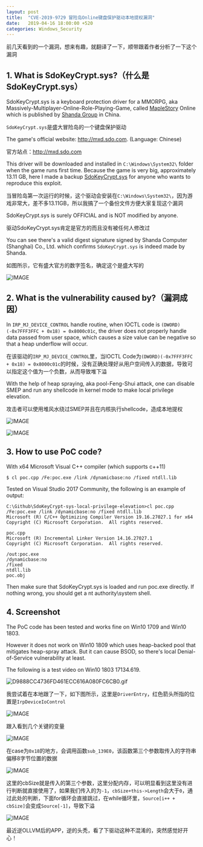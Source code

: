 ```yaml
---
layout: post
title:  "CVE-2019-9729 冒险岛Online键盘保护驱动本地提权漏洞"
date:   2019-04-16 18:00:00 +520
categories: Windows_Security
---
```


前几天看到的一个漏洞，想来有趣，就翻译了一下，顺带跟着作者分析了一下这个漏洞

## 1. What is SdoKeyCrypt.sys?（什么是SdoKeyCrypt.sys）

SdoKeyCrypt.sys is a keyboard protection driver for a MMORPG, aka Massively-Multiplayer-Online-Role-Playing-Game, called [MapleStory](https://en.wikipedia.org/wiki/MapleStory) Online which is published by [Shanda Group](https://en.wikipedia.org/wiki/Shanda) in China.

`SdoKeyCrypt.sys`是盛大冒险岛的一个键盘保护驱动

The game's official website: http://mxd.sdo.com. (Language: Chinese)

官方站点：http://mxd.sdo.com

This driver will be downloaded and installed in `C:\Windows\System32\` folder when the game runs first time. Because the game is very big, approximately 13.11 GB, here I made a backup [SdoKeyCrypt.sys](https://github.com/DoubleLabyrinth/SdoKeyCrypt-sys-local-privilege-elevation/blob/master/SdoKeyCrypt.sys) for anyone who wants to reproduce this exploit.

当冒险岛第一次运行的时候，这个驱动会安装在`C:\Windows\System32\`，因为游戏非常大，差不多13.11GB，所以我搞了一个备份文件方便大家复现这个漏洞

SdoKeyCrypt.sys is surely OFFICIAL and is NOT modified by anyone.

驱动SdoKeyCrypt.sys肯定是官方的而且没有被任何人修改过

You can see there's a valid digest signature signed by Shanda Computer (Shanghai) Co., Ltd. which confirms `SdoKeyCrypt.sys` is indeed made by Shanda.

如图所示，它有盛大官方的数字签名，确定这个是盛大写的

![IMAGE](/assets/resources/7BD2FFA89788011C0EAC47B87F8871EE.jpg)

## 2. What is the vulnerability caused by?（漏洞成因）

In `IRP_MJ_DEVICE_CONTROL` handle routine, when IOCTL code is `(DWORD)(-0x7FFF3FFC + 0x18) = 0x8000c01c`, the driver does not properly handle data passed from user space, which causes a size value can be negative so that a heap underflow will occur.

在该驱动的`IRP_MJ_DEVICE_CONTROL`里，当IOCTL Code为`(DWORD)(-0x7FFF3FFC + 0x18) = 0x8000c01c`的时候，没有正确处理好从用户空间传入的数据，导致可以指定这个值为一个负数，从而导致堆下溢

With the help of heap spraying, aka pool-Feng-Shui attack, one can disable SMEP and run any shellcode in kernel mode to make local privilege elevation.

攻击者可以使用堆风水绕过SMEP并且在内核执行shellcode，造成本地提权

![IMAGE](/assets/resources/CA0E3139511923B89778C7D5C147E07C.jpg)

![IMAGE](/assets/resources/B242ECBABB06849AEF87EEC931F8B586.jpg)

## 3. How to use PoC code?

With x64 Microsoft Visual C++ compiler (which supports c++11)

```
$ cl poc.cpp /Fe:poc.exe /link /dynamicbase:no /fixed ntdll.lib
```

Tested on Visual Studio 2017 Community, the following is an example of output:

```
C:\Github\SdoKeyCrypt-sys-local-privilege-elevation>cl poc.cpp /Fe:poc.exe /link /dynamicbase:no /fixed ntdll.lib
Microsoft (R) C/C++ Optimizing Compiler Version 19.16.27027.1 for x64
Copyright (C) Microsoft Corporation.  All rights reserved.

poc.cpp
Microsoft (R) Incremental Linker Version 14.16.27027.1
Copyright (C) Microsoft Corporation.  All rights reserved.

/out:poc.exe
/dynamicbase:no
/fixed
ntdll.lib
poc.obj
```

Then make sure that SdoKeyCrypt.sys is loaded and run poc.exe directly. If nothing wrong, you should get a nt authority\system shell.

## 4. Screenshot

The PoC code has been tested and works fine on Win10 1709 and Win10 1803.

However it does not work on Win10 1809 which uses heap-backed pool that mitigates heap-spray attack. But it can cause BSOD, so there's local Denial-of-Service vulnerability at least.

The following is a test video on Win10 1803 17134.619.

![D9888CC4736FD461ECC616A080FC6CB0.gif](/assets/resources/D9888CC4736FD461ECC616A080FC6CB0.gif)

我尝试着在本地跟了一下，如下图所示，这里是`DriverEntry`，红色箭头所指的位置是`IrpDeviceIoControl`

![IMAGE](/assets/resources/F435333C80CDB976D199B0FB26148FBC.jpg)

跟入看到几个关键的变量

![IMAGE](/assets/resources/3E016AC55A3092E969E99E38C22D9154.jpg)

在case为`0x18`的地方，会调用函数`sub_139E0`，该函数第三个参数取传入的字符串偏移8字节位置的数据

![IMAGE](/assets/resources/6A8466201BB95518F552638405DB15F8.jpg)

这里的cbSize就是传入的第三个参数，这里分配内存，可以明显看到这里没有进行判断就直接使用了，如果我们传入的为`-1`，`cbSize+this->Length`会大于`0`，通过此处的判断，下面for循环会直接跳过，在while循环里，`Source[i++ + cbSize]`会变成`Source[-1]`，导致下溢

![IMAGE](/assets/resources/6F052D0DA63D7DD7B1AF01A095E2C82B.jpg)

最近逆OLLVM后的APP，逆的头秃，看了下驱动这种不混淆的，突然感觉好开心！
